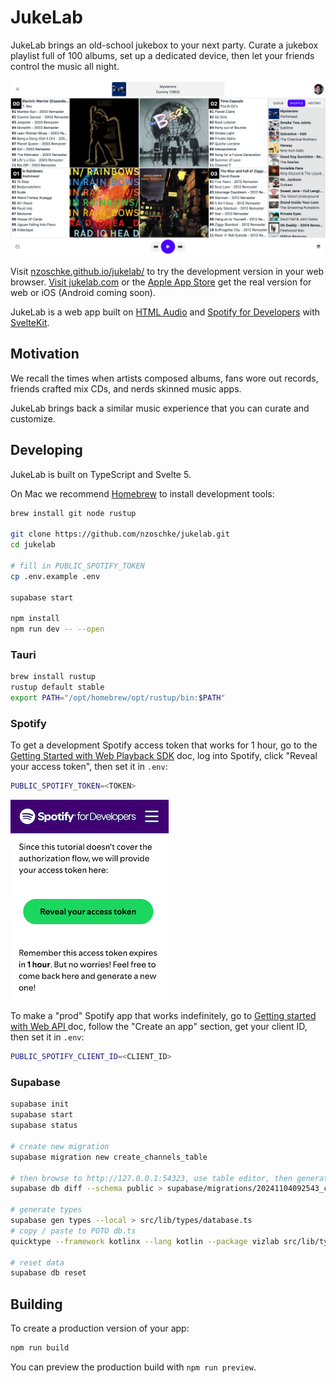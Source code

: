 # JukeLab

JukeLab brings an old-school jukebox to your next party. Curate a jukebox playlist full of 100 albums, set up a dedicated device, then let your friends control the music all night.

![JukeLab Screenshot](static/jukebox.png?raw=true)

Visit [nzoschke.github.io/jukelab/](https://nzoschke.github.io/jukelab/) to try the development version in your web browser. [Visit jukelab.com](https://jukelab.com) or the [Apple App Store](https://apps.apple.com/app/id1480787158) get the real version for web or iOS (Android coming soon).

JukeLab is a web app built on [HTML Audio](https://developer.mozilla.org/en-US/docs/Web/HTML/Element/audio) and [Spotify for Developers](https://developer.spotify.com/) with [SvelteKit](https://kit.svelte.dev/).

## Motivation

We recall the times when artists composed albums, fans wore out records, friends crafted mix CDs, and nerds skinned music apps.

JukeLab brings back a similar music experience that you can curate and customize.

## Developing

JukeLab is built on TypeScript and Svelte 5.

On Mac we recommend [Homebrew](https://brew.sh/) to install development tools:

```bash
brew install git node rustup

git clone https://github.com/nzoschke/jukelab.git
cd jukelab

# fill in PUBLIC_SPOTIFY_TOKEN
cp .env.example .env

supabase start

npm install
npm run dev -- --open
```

### Tauri

```bash
brew install rustup
rustup default stable
export PATH="/opt/homebrew/opt/rustup/bin:$PATH"
```

### Spotify

To get a development Spotify access token that works for 1 hour, go to the [Getting Started with Web Playback SDK](https://developer.spotify.com/documentation/web-playback-sdk/tutorials/getting-started) doc, log into Spotify, click "Reveal your access token", then set it in `.env`:

```bash
PUBLIC_SPOTIFY_TOKEN=<TOKEN>
```

![Dev Token](static/token.png?raw=true)

To make a "prod" Spotify app that works indefinitely, go to [Getting started with Web API
](https://developer.spotify.com/documentation/web-api/tutorials/getting-started) doc, follow the "Create an app" section, get your client ID, then set it in `.env`:

```bash
PUBLIC_SPOTIFY_CLIENT_ID=<CLIENT_ID>
```

### Supabase

```bash
supabase init
supabase start
supabase status

# create new migration
supabase migration new create_channels_table

# then browse to http://127.0.0.1:54323, use table editor, then generate diff
supabase db diff --schema public > supabase/migrations/20241104092543_create_channels_table.sql

# generate types
supabase gen types --local > src/lib/types/database.ts
# copy / paste to POTO db.ts
quicktype --framework kotlinx --lang kotlin --package vizlab src/lib/types/db.ts > app/src/main/kotlin/vizlab/Db.kt

# reset data
supabase db reset
```

## Building

To create a production version of your app:

```bash
npm run build
```

You can preview the production build with `npm run preview`.
